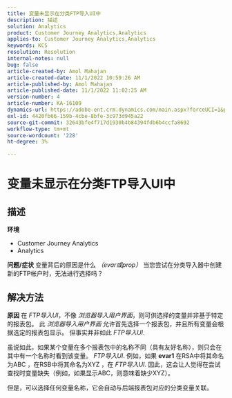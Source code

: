 ```yaml
---
title: 变量未显示在分类FTP导入UI中
description: 描述
solution: Analytics
product: Customer Journey Analytics,Analytics
applies-to: Customer Journey Analytics,Analytics
keywords: KCS
resolution: Resolution
internal-notes: null
bug: false
article-created-by: Amol Mahajan
article-created-date: 11/1/2022 10:59:26 AM
article-published-by: Amol Mahajan
article-published-date: 11/1/2022 11:02:25 AM
version-number: 4
article-number: KA-16109
dynamics-url: https://adobe-ent.crm.dynamics.com/main.aspx?forceUCI=1&pagetype=entityrecord&etn=knowledgearticle&id=5dd8dc3b-d459-ed11-9561-6045bd006a22
exl-id: 4420fb66-159b-4cbe-8bfe-3c973d945a22
source-git-commit: 32643bfe4f717d1930b4b84394fdb6b4ccfa8692
workflow-type: tm+mt
source-wordcount: '228'
ht-degree: 3%

---
```


# 变量未显示在分类FTP导入UI中

## 描述

<b>环境</b>
- Customer Journey Analytics
- Analytics



<b>问题/症状</b>
变量背后的原因是什么 *（evar或prop）* 当您尝试在分类导入器中创建新的FTP帐户时，无法进行选择吗？


## 解决方法

<b>原因</b>
在 *FTP导入UI*，不像 *浏览器导入用户界面*，则可供选择的变量并非基于特定的报表包。 此 *浏览器导入用户界面* 允许首先选择一个报表包，并且所有变量会根据选定的报表包显示。 但事实并非如此 *FTP导入UI*.

虽说如此，如果某个变量在多个报表包中的名称不同（具有友好名称），则只会在其中有一个名称时看到该变量。 *FTP导入UI*. 例如，如果 <b>evar1</b> 在RSA中将其命名为ABC ，在RSB中将其命名为XYZ ，在 *FTP导入UI*. 因此，这会让人觉得在尝试查找时变量缺失（例如，如果显示ABC，则意味着缺少XYZ）。

但是，可以选择任何变量名称，它会自动与后端报表包对应的分类变量关联。
